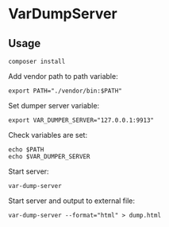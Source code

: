 # VarDumpServer

## Usage
```
composer install
```
Add vendor path to path variable:
```
export PATH="./vendor/bin:$PATH"
```
Set dumper server variable:
```
export VAR_DUMPER_SERVER="127.0.0.1:9913"
```
Check variables are set:
```
echo $PATH
echo $VAR_DUMPER_SERVER
```

Start server:
```
var-dump-server
```

Start server and output to external file:
```
var-dump-server --format="html" > dump.html
```